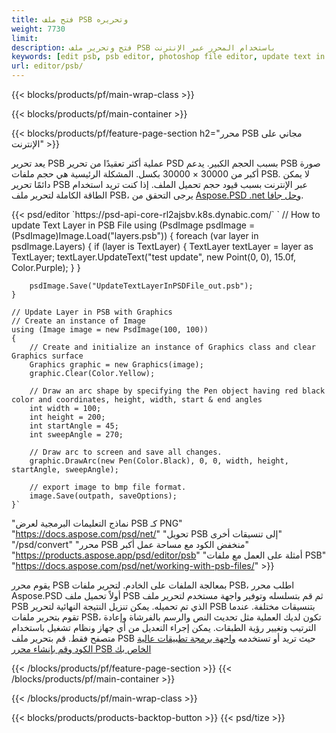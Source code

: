 ```yaml
---
title: فتح ملف PSB وتحريره
weight: 7730
limit: 
description: فتح وتحرير ملف PSB باستخدام المحرر عبر الإنترنت
keywords: [edit psb, psb editor, photoshop file editor, update text in psb, update psb, open psb, update text in psb]
url: editor/psb/
---
```


{{< blocks/products/pf/main-wrap-class >}}

{{< blocks/products/pf/main-container >}}

{{< blocks/products/pf/feature-page-section h2="محرر PSB مجاني على الإنترنت" >}}
<p>يعد تحرير PSB عملية أكثر تعقيدًا من تحرير PSD بسبب الحجم الكبير. يدعم PSB صورة أكبر من 30000 × 30000 بكسل. المشكلة الرئيسية هي حجم ملفات PSB. لا يمكن دائمًا تحرير PSB عبر الإنترنت بسبب قيود حجم تحميل الملف. إذا كنت تريد استخدام الطاقة الكاملة لتحرير ملف PSB، يرجى التحقق من <a href="/psd/{{< lang-code >}}">Aspose.PSD .net وحل جافا</a>. </p>
{{< psd/editor `https://psd-api-core-rl2ajsbv.k8s.dynabic.com/` 
`	// How to update Text Layer in PSB File
	using (PsdImage psdImage = (PsdImage)Image.Load("layers.psb"))
  	{
		foreach (var layer in psdImage.Layers)
		{
			if (layer is TextLayer)
			{
				TextLayer textLayer = layer as TextLayer;
				textLayer.UpdateText("test update", new Point(0, 0), 15.0f, Color.Purple);
			}
		}

		psdImage.Save("UpdateTextLayerInPSDFile_out.psb");
	}
	
	// Update Layer in PSB with Graphics
	// Create an instance of Image
	using (Image image = new PsdImage(100, 100))
	{
		// Create and initialize an instance of Graphics class and clear Graphics surface
		Graphics graphic = new Graphics(image);
		graphic.Clear(Color.Yellow);

		// Draw an arc shape by specifying the Pen object having red black color and coordinates, height, width, start & end angles                 
		int width = 100;
		int height = 200;
		int startAngle = 45;
		int sweepAngle = 270;

		// Draw arc to screen and save all changes.
		graphic.DrawArc(new Pen(Color.Black), 0, 0, width, height, startAngle, sweepAngle);

		// export image to bmp file format.
		image.Save(outpath, saveOptions);
	}` 
"نماذج التعليمات البرمجية لعرض PSB كـ PNG"  "https://docs.aspose.com/psd/net/" 
"تحويل PSB إلى تنسيقات أخرى"  "/psd/convert" 
"محرر PSB منخفض الكود مع مساحة عمل أكبر" "https://products.aspose.app/psd/editor/psb" 
"أمثلة على العمل مع ملفات PSB" "https://docs.aspose.com/psd/net/working-with-psb-files/" >}}
<p>يقوم محرر PSB بمعالجة الملفات على الخادم. لتحرير ملفات PSB، اطلب محرر Aspose.PSD أولاً تحميل ملف PSB ثم قم بتسلسله وتوفير واجهة مستخدم لتحرير ملف PSB الذي تم تحميله. يمكن تنزيل النتيجة النهائية لتحرير PSB بتنسيقات مختلفة. عندما تقوم بتحرير ملفات PSB، تكون لديك العملية مثل تحديث النص والرسم بالفرشاة وإعادة الترتيب وتغيير رؤية الطبقات. يمكن إجراء التعديل من أي جهاز ونظام تشغيل باستخدام متصفح فقط. قم بتحرير ملف PSB حيث تريد أو تستخدمه <a href="https://docs.aspose.com/psd/net/working-with-psb-files/">واجهة برمجة تطبيقات عالية الكود وقم بإنشاء محرر PSB الخاص بك</a></p>

{{< /blocks/products/pf/feature-page-section >}}
{{< /blocks/products/pf/main-container >}}


{{< /blocks/products/pf/main-wrap-class >}}

{{< blocks/products/products-backtop-button >}}
{{< psd/tize >}}
